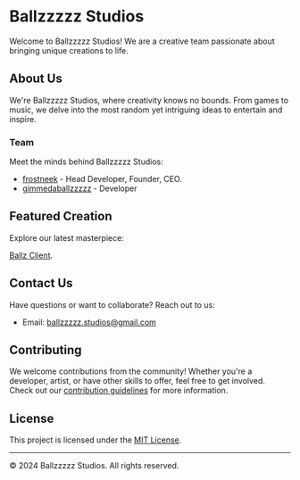 # Ballzzzzz Studios

Welcome to Ballzzzzz Studios! We are a creative team passionate about bringing unique creations to life.

## About Us

We're Ballzzzzz Studios, where creativity knows no bounds. From games to music, we delve into the most random yet intriguing ideas to entertain and inspire.

### Team

Meet the minds behind Ballzzzzz Studios:

- [frostneek](https://github.com/frostneek) - Head Developer, Founder, CEO.
- [gimmedaballzzzzz](https://github.com/TheCrestWizard) - Developer

## Featured Creation

Explore our latest masterpiece:

[Ballz Client](ballzzzzz-client).

## Contact Us

Have questions or want to collaborate? Reach out to us:

- Email: [ballzzzzz.studios@gmail.com](mailto:ballzzzzz.studios@gmail.com)

## Contributing

We welcome contributions from the community! Whether you're a developer, artist, or have other skills to offer, feel free to get involved. Check out our [contribution guidelines](CONTRIBUTING.md) for more information.

## License

This project is licensed under the [MIT License](LICENSE).

---

&copy; 2024 Ballzzzzz Studios. All rights reserved.
